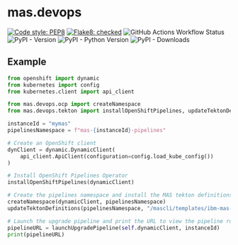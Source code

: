 mas.devops
===============================================================================
[![Code style: PEP8](https://img.shields.io/badge/code%20style-PEP--8-blue.svg)](https://peps.python.org/pep-0008/)
[![Flake8: checked](https://img.shields.io/badge/flake8-checked-blueviolet)](https://flake8.pycqa.org/en/latest/)
![GitHub Actions Workflow Status](https://img.shields.io/github/actions/workflow/status/ibm-mas/python-devops/python-release.yml)
![PyPI - Version](https://img.shields.io/pypi/v/mas.devops)
![PyPI - Python Version](https://img.shields.io/pypi/pyversions/mas.devops)
![PyPI - Downloads](https://img.shields.io/pypi/dm/mas.devops)


Example
-------------------------------------------------------------------------------
```python
from openshift import dynamic
from kubernetes import config
from kubernetes.client import api_client

from mas.devops.ocp import createNamespace
from mas.devops.tekton import installOpenShiftPipelines, updateTektonDefinitions, launchUpgradePipeline

instanceId = "mymas"
pipelinesNamespace = f"mas-{instanceId}-pipelines"

# Create an OpenShift client
dynClient = dynamic.DynamicClient(
    api_client.ApiClient(configuration=config.load_kube_config())
)

# Install OpenShift Pipelines Operator
installOpenShiftPipelines(dynamicClient)

# Create the pipelines namespace and install the MAS tekton definitions
createNamespace(dynamicClient, pipelinesNamespace)
updateTektonDefinitions(pipelinesNamespace, "/mascli/templates/ibm-mas-tekton.yaml")

# Launch the upgrade pipeline and print the URL to view the pipeline run
pipelineURL = launchUpgradePipeline(self.dynamicClient, instanceId)
print(pipelineURL)
```
